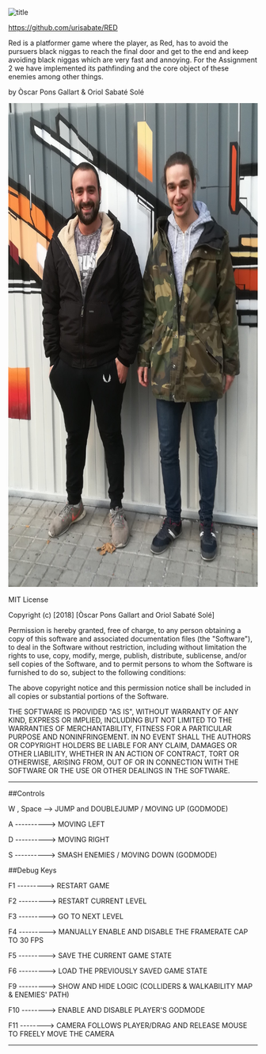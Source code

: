 ![title](https://github.com/urisabate/RED/blob/master/docs/redLogo.png)

https://github.com/urisabate/RED

Red is a platformer game where the player, as Red, has to avoid the pursuers black 
niggas to reach the final door and get to the end and keep avoiding black niggas
which are very fast and annoying.
For the Assignment 2 we have implemented its pathfinding and the core object of these 
enemies among other things.

by Òscar Pons Gallart & Oriol Sabaté Solé

<img src="TeamPhoto.jpg" alt="Us" height="976" width="1968">


MIT License

Copyright (c) [2018] [Òscar Pons Gallart and Oriol Sabaté Solé]

Permission is hereby granted, free of charge, to any person obtaining a copy
of this software and associated documentation files (the "Software"), to deal
in the Software without restriction, including without limitation the rights
to use, copy, modify, merge, publish, distribute, sublicense, and/or sell
copies of the Software, and to permit persons to whom the Software is
furnished to do so, subject to the following conditions:

The above copyright notice and this permission notice shall be included in all
copies or substantial portions of the Software.

THE SOFTWARE IS PROVIDED "AS IS", WITHOUT WARRANTY OF ANY KIND, EXPRESS OR
IMPLIED, INCLUDING BUT NOT LIMITED TO THE WARRANTIES OF MERCHANTABILITY,
FITNESS FOR A PARTICULAR PURPOSE AND NONINFRINGEMENT. IN NO EVENT SHALL THE
AUTHORS OR COPYRIGHT HOLDERS BE LIABLE FOR ANY CLAIM, DAMAGES OR OTHER
LIABILITY, WHETHER IN AN ACTION OF CONTRACT, TORT OR OTHERWISE, ARISING FROM,
OUT OF OR IN CONNECTION WITH THE SOFTWARE OR THE USE OR OTHER DEALINGS IN THE
SOFTWARE.

***


##Controls

W , Space --> JUMP and DOUBLEJUMP / MOVING UP (GODMODE)

A ----------> MOVING LEFT

D ----------> MOVING RIGHT

S ----------> SMASH ENEMIES / MOVING DOWN (GODMODE)

##Debug Keys

F1 ---------> RESTART GAME

F2 ---------> RESTART CURRENT LEVEL

F3 ---------> GO TO NEXT LEVEL

F4 ---------> MANUALLY ENABLE AND DISABLE THE FRAMERATE CAP TO 30 FPS

F5 ---------> SAVE THE CURRENT GAME STATE

F6 ---------> LOAD THE PREVIOUSLY SAVED GAME STATE

F9 ---------> SHOW AND HIDE LOGIC (COLLIDERS & WALKABILITY MAP & ENEMIES' PATH)

F10 --------> ENABLE AND DISABLE PLAYER'S GODMODE

F11 --------> CAMERA FOLLOWS PLAYER/DRAG AND RELEASE MOUSE TO FREELY MOVE THE CAMERA


***





